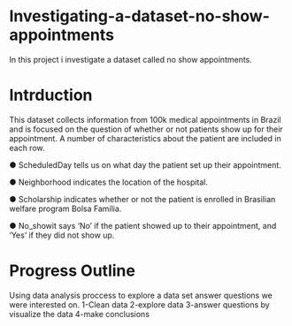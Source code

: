 # Investigating-a-dataset-no-show-appointments
In this project i investigate a dataset called no show appointments.
# Intrduction 
This dataset collects information from 100k medical appointments in Brazil and is focused on the question of whether or not patients show up for their appointment. A number of characteristics about the patient are included in each row.

● ScheduledDay tells us on what day the patient set up their appointment.

● Neighborhood indicates the location of the hospital.

● Scholarship indicates whether or not the patient is enrolled in Brasilian welfare program Bolsa Família.

● No_showit says ‘No’ if the patient showed up to their appointment, and ‘Yes’ if they did not show up.

# Progress Outline 
Using data analysis proccess to explore a data set answer questions we were interested on.
1-Clean data
2-explore data
3-answer questions by visualize the data
4-make conclusions
